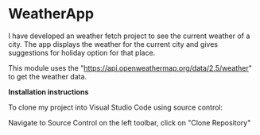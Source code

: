 # WeatherApp
I have developed an weather fetch project to see the current weather of a city. The app displays the weather for the current city and gives suggestions for holiday option for that place.

This module uses the "https://api.openweathermap.org/data/2.5/weather" to get the weather data.

**Installation instructions**

To clone my project into Visual Studio Code using source control:

Navigate to Source Control on the left toolbar, click on "Clone Repository"


